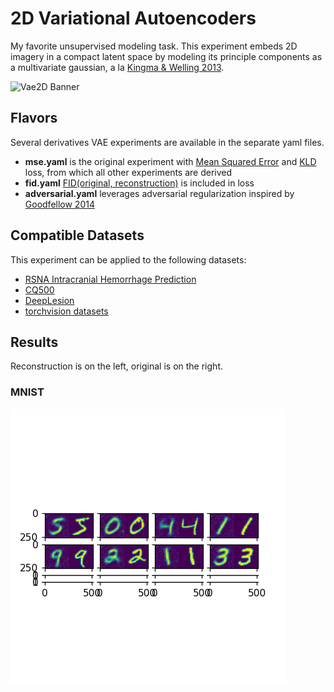 # 2D Variational Autoencoders
My favorite unsupervised modeling task. This experiment embeds 2D imagery in a compact latent space by modeling its principle components as a multivariate gaussian, a la [Kingma & Welling 2013](https://arxiv.org/abs/1312.6114).

![Vae2D Banner](images/vae2d_banner.png)

## Flavors
Several derivatives VAE experiments are available in the separate yaml files.
- **mse.yaml** is the original experiment with [Mean Squared Error](https://en.wikipedia.org/wiki/Mean_squared_error) and [KLD](https://en.wikipedia.org/wiki/Kullback%E2%80%93Leibler_divergence) loss, from which all other experiments are derived
- **fid.yaml** [FID(original, reconstruction)](https://en.wikipedia.org/wiki/Fr%C3%A9chet_inception_distance) is included in loss
- **adversarial.yaml** leverages adversarial regularization inspired by [Goodfellow 2014](https://arxiv.org/abs/1406.2661)

## Compatible Datasets
This experiment can be applied to the following datasets:
- [RSNA Intracranial Hemorrhage Prediction](https://www.kaggle.com/c/rsna-intracranial-hemorrhage-detection)
- [CQ500](http://headctstudy.qure.ai/dataset)
- [DeepLesion](https://www.nih.gov/news-events/news-releases/)
- [torchvision datasets](https://pytorch.org/docs/stable/torchvision/datasets.html)

## Results
Reconstruction is on the left, original is on the right.
### MNIST
![MNIST_VAE_ResNetVAE2d_FID_49.png](images/MNIST_VAE_ResNetVAE2d_FID_49.png)